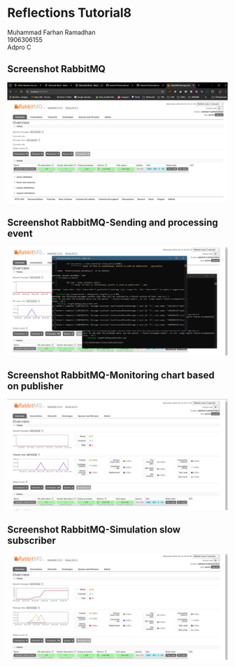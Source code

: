 # Reflections Tutorial8

Muhammad Farhan Ramadhan </br>
1906306155</br>
Adpro C

## Screenshot RabbitMQ

![Screenshot RabbitMQ](assets/images/ss1.jpg)


## Screenshot RabbitMQ-Sending and processing event

![Screenshot RabbitMQ-Sending and processing event](assets/images/ss2.jpg)


## Screenshot RabbitMQ-Monitoring chart based on publisher

![Screenshot RabbitMQ-Monitoring chart based on publisher](assets/images/ss3.jpg)


## Screenshot RabbitMQ-Simulation slow subscriber

![Screenshot RabbitMQ-Simulation slow subscriber](assets/images/ss4.jpg)